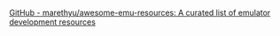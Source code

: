 
[GitHub - marethyu/awesome-emu-resources: A curated list of emulator development resources](https://github.com/marethyu/awesome-emu-resources)
